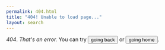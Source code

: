 ```yaml
---
permalink: 404.html
title: "404! Unable to load page..."
layout: search
---
```

*404*. _That's an error._
You can try <button class="btn btn—warning" onclick="history.go(-1)">going back</button> or <a href="/"><button class="btn btn—warning">going home</button></a>.
